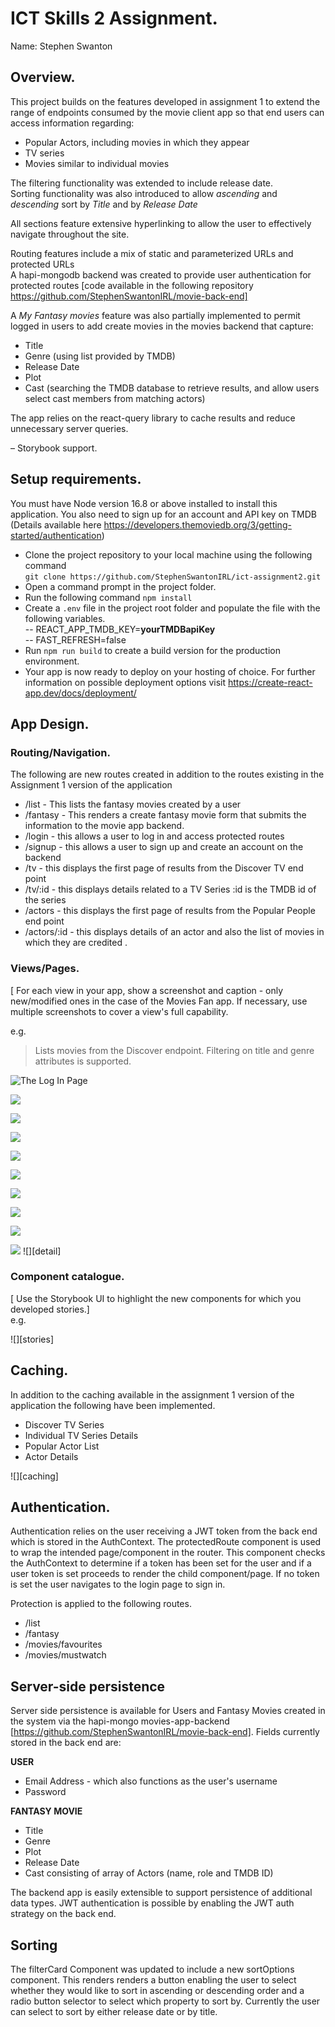 


# ICT Skills 2 Assignment.

Name: Stephen Swanton
## Overview.

This project builds on the features developed in assignment 1 to extend the range of endpoints consumed by the movie client app so that end users can access information regarding:

- Popular Actors, including movies in which they appear
- TV series
- Movies similar to individual movies

The filtering functionality was extended to include release date.  
Sorting functionality was also introduced to allow *ascending* and *descending* sort by *Title* and by *Release Date*

All sections feature extensive hyperlinking to allow the user to effectively navigate throughout the site.

Routing features include  a mix of static and parameterized URLs and protected URLs  
A hapi-mongodb backend was created to provide user authentication for protected routes [code available in the following repository https://github.com/StephenSwantonIRL/movie-back-end] 

A *My Fantasy movies* feature was also partially implemented to permit logged in users to add create movies in the movies backend that capture:

- Title
- Genre (using list provided by TMDB)
- Release Date
- Plot
- Cast (searching the TMDB database to retrieve results, and allow users select cast members from matching actors)

The app relies on the react-query library to cache results and reduce unnecessary server queries.

– Storybook support.

## Setup requirements.

You must have Node version 16.8 or above installed to install this application. You also need to sign up for an account and API key on TMDB  (Details available here https://developers.themoviedb.org/3/getting-started/authentication)

- Clone the project repository to your local machine using the following command  
  `git clone https://github.com/StephenSwantonIRL/ict-assignment2.git`
- Open a command prompt in the project folder.
- Run the following command `npm install `
- Create a `.env` file in the project root folder and populate the file with the following variables.  
  -- REACT_APP_TMDB_KEY=**yourTMDBapiKey**  
  -- FAST_REFRESH=false
- Run `npm run build` to create a build version for the production environment.
- Your app is now ready to deploy on your hosting of choice. For further information on possible deployment options visit https://create-react-app.dev/docs/deployment/


## App Design.

### Routing/Navigation.

The following are new routes created in addition to the routes existing in the Assignment 1 version of the application
- /list   - This lists the fantasy movies created by a user
- /fantasy - This renders a create fantasy movie form that submits the information to the movie app backend.
- /login - this allows a user to log in and access protected routes
- /signup - this allows a user to sign up and create an account on the backend
- /tv  - this displays the first page of results from the Discover TV end point
- /tv/:id - this displays details related to a TV Series :id is the TMDB id of the series
- /actors - this displays the first page of results from the Popular People end point
- /actors/:id - this displays details of an actor and also the list of movies in which they are credited .

### Views/Pages.

[ For each view in your app, show a screenshot and caption - only new/modified ones in the case of the Movies Fan app. If necessary, use multiple screenshots to cover a view's full capability.

e.g.
>Lists movies from the Discover endpoint. Filtering on title and genre attributes is supported.
> 

![The Log In Page](public/readme/image1.png) 

![](public/readme/image2.png)

![](public/readme/image3.png)

![](public/readme/image4.png)

![](public/readme/image5.png)

![](public/readme/image6.png)

![](public/readme/image7.png)

![](public/readme/image8.png)

![](public/readme/image9.png)

![](public/readme/image10.png)
![][detail]


### Component catalogue.

[ Use the Storybook UI to highlight the new components for which you developed stories.]  
e.g.

![][stories]

## Caching.

In addition to the caching available in the assignment 1 version of the application the following have been implemented.

- Discover TV Series
- Individual TV Series Details
- Popular Actor List
- Actor Details

![][caching]

## Authentication.

Authentication relies on the user receiving a JWT token from the back end which is stored in the AuthContext. The protectedRoute component is used to wrap the intended page/component in the router. This component checks the AuthContext to determine if a token has been set for the user and if a user token is set proceeds to render the child component/page. If no token is set the user navigates to the login page to sign in.

Protection is applied to the following routes.
- /list
- /fantasy
- /movies/favourites
- /movies/mustwatch


## Server-side persistence
Server side persistence is available for Users and Fantasy Movies created in the system via the hapi-mongo movies-app-backend [https://github.com/StephenSwantonIRL/movie-back-end]. Fields currently stored in the back end are:

**USER**
- Email Address  - which also functions as the user's username
- Password

**FANTASY MOVIE**
- Title
- Genre
- Plot
- Release Date
- Cast consisting of array of Actors (name, role and TMDB ID)

The backend app is easily extensible to support persistence of additional data types.
JWT authentication is possible by enabling the JWT auth strategy on the back end.



## Sorting
The filterCard Component was updated to include a new sortOptions component. This renders renders a button enabling the user to select whether they would like to sort in ascending or descending order and a radio button selector to select which property to sort by. Currently the user can select to sort by either release date or by title. 
 